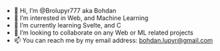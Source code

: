 - 👋 Hi, I’m @Brolupyr777 aka Bohdan
- 👀 I’m interested in Web, and Machine Learning
- 🌱 I’m currently learning Svelte, and C
- 💞️ I’m looking to collaborate on any Web or ML related projects
- 📫 You can reach me by my email address: bohdan.lupyr@gmail.com

<!---
Brolupyr777/Brolupyr777 is a ✨ special ✨ repository because its `README.md` (this file) appears on your GitHub profile.
You can click the Preview link to take a look at your changes.
--->
